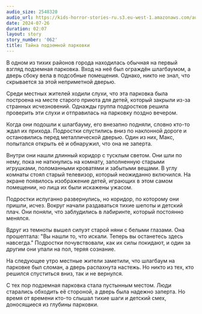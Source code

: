 ```yaml
---
audio_size: 2548320
audio_url: https://kids-horror-stories-ru.s3.eu-west-1.amazonaws.com/audio/062-underground-parking.mp3
date: 2024-07-26
duration: 02:07
layout: story
story_number: '062'
title: Тайна подземной парковки
---
```


В одном из тихих районов города находилась обычная на первый взгляд подземная парковка. Вход на неё был ограждён шлагбаумом, а дверь сбоку вела в подсобные помещения. Однако, никто не знал, что скрывается за этой неприметной дверью.

Среди местных жителей ходили слухи, что эта парковка была построена на месте старого приюта для детей, который закрыли из-за странных исчезновений. Однажды группа подростков решила проверить эти слухи и отправилась на парковку поздно вечером.

Когда они подошли к шлагбауму, его внезапно подняли, словно кто-то ждал их прихода. Подростки спустились вниз по наклонной дороге и остановились перед металлической дверью. Один из них, Макс, попытался открыть её и обнаружил, что она не заперта.

Внутри они нашли длинный коридор с тусклым светом. Они шли по нему, пока не наткнулись на комнату, заполненную старыми игрушками, поломанными кроватями и забытыми вещами. В углу комнаты стоял старый телевизор, который неожиданно включился. На экране появилось изображение детей, играющих в этом самом помещении, но лица их были искажены ужасом.

Подростки испуганно развернулись, но коридор, по которому они пришли, исчез. Вокруг начали раздаваться тихие шепоты и детский плач. Они поняли, что заблудились в лабиринте, который постоянно менялся.

Вдруг из темноты вышел силуэт старой няни с белыми глазами. Она прошептала: "Вы нашли то, что искали. Теперь вы останетесь здесь навсегда." Подростки почувствовали, как их силы покидают, и один за другим они упали на пол, теряя сознание.

На следующее утро местные жители заметили, что шлагбаум на парковке был сломан, а дверь распахнута настежь. Но никто из тех, кто решился спуститься вниз, так и не вернулся.

С тех пор подземная парковка стала пустынным местом. Люди старались обходить её стороной, а дверь была надежно заперта. Но время от времени кто-то слышал тихие шаги и детский смех, доносящиеся из глубины парковки.